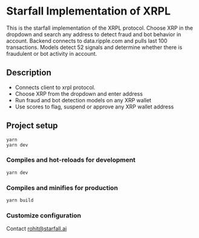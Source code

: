 # Starfall Implementation of XRPL

This is the starfall implementation of the XRPL protocol. Choose XRP in the dropdown and search any address to detect fraud and bot behavior in account. Backend connects to data.ripple.com and pulls last 100 transactions. Models detect 52 signals and determine whether there is fraudulent or bot activity in account.

## Description

- Connects client to xrpl protocol.
- Choose XRP from the dropdown and enter address
- Run fraud and bot detection models on any XRP wallet
- Use scores to flag, suspend or approve any XRP wallet address

## Project setup
```
yarn
yarn dev
```

### Compiles and hot-reloads for development
```
yarn dev
```

### Compiles and minifies for production
```
yarn build
```

### Customize configuration
Contact rohit@starfall.ai

